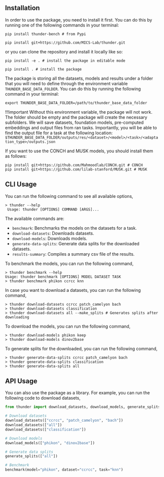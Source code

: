 ## Installation

In order to use the package, you need to install it first. You can do this by running one of the following commands in your terminal:

```console
pip install thunder-bench # from Pypi
```

```console
pip install git+https://github.com/MICS-Lab/thunder.git
```

or you can clone the repository and install it locally like so:

```console
pip install -e . # install the package in editable mode
```
```console
pip install . # install the package
```

The package is storing all the datasets, models and results under a folder that you will need to define through the environment variable `THUNDER_BASE_DATA_FOLDER`. You can do this by running the following command in your terminal:
```console
export THUNDER_BASE_DATA_FOLDER=/path/to/thunder_base_data_folder
```

!!!important
    Without this environment variable, the package will not work. The folder should be empty and the package will create the necessary subfolders. We will save datasets, foundation models, pre-computed embeddings and output files from ran tasks. Importantly, you will be able to find the output file for a task at the following location:
    `$THUNDER_BASE_DATA_FOLDER/outputs/res/<dataset>/<model>/<task>/<adaptation_type>/outputs.json`

If you want to use the CONCH and MUSK models, you should install them as follows:

```console
pip install git+https://github.com/Mahmoodlab/CONCH.git # CONCH
pip install git+https://github.com/lilab-stanford/MUSK.git # MUSK
```

## CLI Usage

You can run the following command to see all available options,
```console
> thunder --help
 Usage: thunder [OPTIONS] COMMAND [ARGS]...
```

The available commands are:  
- `benchmark`: Benchmarks the models on the datasets for a task.  
- `download-datasets`: Downloads datasets.  
- `download-models`: Downloads models.  
- `generate-data-splits`: Generate data splits for the downloaded datasets.  
- `results-summary`: Compiles a summary csv file of the results.


To benchmark the models, you can run the following command,
```console
> thunder benchmark --help
Usage: thunder benchmark [OPTIONS] MODEL DATASET TASK
> thunder benchmark phikon ccrcc knn
```

In case you want to download a datasets, you can run the following command,
```console
> thunder download-datasets ccrcc patch_camelyon bach
> thunder download-datasets classification
> thunder download-datasets all --make_splits # Generates splits after downloading
```

To download the models, you can run the following command,
```console
> thunder download-models phikon keep
> thunder download-models dinov2base
```

To generate splits for the downloaded, you can run the following command,
```console
> thunder generate-data-splits ccrcc patch_camelyon bach
> thunder generate-data-splits classification
> thunder generate-data-splits all
```

## API Usage

You can also use the package as a library. For example, you can run the following code to download datasets,
```python
from thunder import download_datasets, download_models, generate_splits, benchmark

# Download datasets
download_datasets(["ccrcc", "patch_camelyon", "bach"])
download_datasets(["all"])
download_datasets(["classification"])

# Download models
download_models(["phikon", "dinov2base"])

# Generate data splits
generate_splits(["all"])

# Benchmark
benchmark(model="phikon", dataset="ccrcc", task="knn")
```
